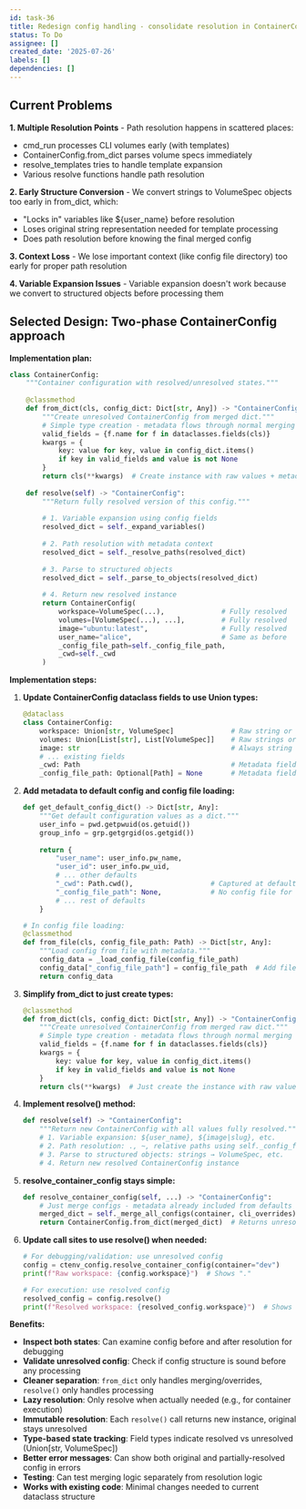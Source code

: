 ```yaml
---
id: task-36
title: Redesign config handling - consolidate resolution in ContainerConfig.from_dict
status: To Do
assignee: []
created_date: '2025-07-26'
labels: []
dependencies: []
---
```


## Current Problems

**1. Multiple Resolution Points** - Path resolution happens in scattered places:
- cmd_run processes CLI volumes early (with templates)
- ContainerConfig.from_dict parses volume specs immediately 
- resolve_templates tries to handle template expansion
- Various resolve functions handle path resolution

**2. Early Structure Conversion** - We convert strings to VolumeSpec objects too early in from_dict, which:
- "Locks in" variables like ${user_name} before resolution
- Loses original string representation needed for template processing  
- Does path resolution before knowing the final merged config

**3. Context Loss** - We lose important context (like config file directory) too early for proper path resolution

**4. Variable Expansion Issues** - Variable expansion doesn't work because we convert to structured objects before processing them

## Selected Design: Two-phase ContainerConfig approach

**Implementation plan:**

```python
class ContainerConfig:
    """Container configuration with resolved/unresolved states."""
    
    @classmethod
    def from_dict(cls, config_dict: Dict[str, Any]) -> "ContainerConfig":
        """Create unresolved ContainerConfig from merged dict."""
        # Simple type creation - metadata flows through normal merging
        valid_fields = {f.name for f in dataclasses.fields(cls)}
        kwargs = {
            key: value for key, value in config_dict.items() 
            if key in valid_fields and value is not None
        }
        return cls(**kwargs)  # Create instance with raw values + metadata
    
    def resolve(self) -> "ContainerConfig":
        """Return fully resolved version of this config."""
        
        # 1. Variable expansion using config fields
        resolved_dict = self._expand_variables()
        
        # 2. Path resolution with metadata context  
        resolved_dict = self._resolve_paths(resolved_dict)
        
        # 3. Parse to structured objects
        resolved_dict = self._parse_to_objects(resolved_dict)
        
        # 4. Return new resolved instance
        return ContainerConfig(
            workspace=VolumeSpec(...),              # Fully resolved
            volumes=[VolumeSpec(...), ...],         # Fully resolved
            image="ubuntu:latest",                  # Fully resolved
            user_name="alice",                      # Same as before
            _config_file_path=self._config_file_path,
            _cwd=self._cwd
        )
```

**Implementation steps:**

1. **Update ContainerConfig dataclass fields to use Union types:**
   ```python
   @dataclass  
   class ContainerConfig:
       workspace: Union[str, VolumeSpec]              # Raw string or resolved object
       volumes: Union[List[str], List[VolumeSpec]]    # Raw strings or resolved objects  
       image: str                                     # Always string (raw or resolved)
       # ... existing fields
       _cwd: Path                                     # Metadata field (from defaults)
       _config_file_path: Optional[Path] = None       # Metadata field
   ```

2. **Add metadata to default config and config file loading:**
   ```python
   def get_default_config_dict() -> Dict[str, Any]:
       """Get default configuration values as a dict."""
       user_info = pwd.getpwuid(os.getuid())
       group_info = grp.getgrgid(os.getgid())
       
       return {
           "user_name": user_info.pw_name,
           "user_id": user_info.pw_uid,
           # ... other defaults
           "_cwd": Path.cwd(),                   # Captured at defaults creation
           "_config_file_path": None,            # No config file for defaults
           # ... rest of defaults
       }
   
   # In config file loading:
   @classmethod
   def from_file(cls, config_file_path: Path) -> Dict[str, Any]:
       """Load config from file with metadata."""
       config_data = _load_config_file(config_file_path)
       config_data["_config_file_path"] = config_file_path  # Add file path metadata
       return config_data
   ```

3. **Simplify from_dict to just create types:**
   ```python
   @classmethod
   def from_dict(cls, config_dict: Dict[str, Any]) -> "ContainerConfig":
       """Create unresolved ContainerConfig from merged raw dict."""
       # Simple type creation - metadata flows through normal merging
       valid_fields = {f.name for f in dataclasses.fields(cls)}
       kwargs = {
           key: value for key, value in config_dict.items() 
           if key in valid_fields and value is not None
       }
       return cls(**kwargs)  # Just create the instance with raw values
   ```

4. **Implement resolve() method:**
   ```python
   def resolve(self) -> "ContainerConfig":
       """Return new ContainerConfig with all values fully resolved."""
       # 1. Variable expansion: ${user_name}, ${image|slug}, etc.
       # 2. Path resolution: ., ~, relative paths using self._config_file_path and self._cwd
       # 3. Parse to structured objects: strings → VolumeSpec, etc.
       # 4. Return new resolved ContainerConfig instance
   ```

5. **resolve_container_config stays simple:**
   ```python
   def resolve_container_config(self, ...) -> "ContainerConfig":
       # Just merge configs - metadata already included from defaults and config files
       merged_dict = self._merge_all_configs(container, cli_overrides)
       return ContainerConfig.from_dict(merged_dict)  # Returns unresolved
   ```

6. **Update call sites to use resolve() when needed:**
   ```python
   # For debugging/validation: use unresolved config
   config = ctenv_config.resolve_container_config(container="dev")
   print(f"Raw workspace: {config.workspace}")  # Shows "."
   
   # For execution: use resolved config  
   resolved_config = config.resolve()
   print(f"Resolved workspace: {resolved_config.workspace}")  # Shows VolumeSpec(...)
   ```

**Benefits:**
- **Inspect both states**: Can examine config before and after resolution for debugging
- **Validate unresolved config**: Check if config structure is sound before any processing
- **Cleaner separation**: `from_dict` only handles merging/overrides, `resolve()` only handles processing
- **Lazy resolution**: Only resolve when actually needed (e.g., for container execution)
- **Immutable resolution**: Each `resolve()` call returns new instance, original stays unresolved
- **Type-based state tracking**: Field types indicate resolved vs unresolved (Union[str, VolumeSpec])
- **Better error messages**: Can show both original and partially-resolved config in errors
- **Testing**: Can test merging logic separately from resolution logic
- **Works with existing code**: Minimal changes needed to current dataclass structure